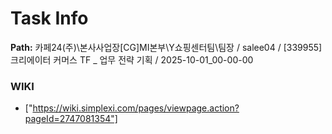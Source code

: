 # Task Info

**Path:** 카페24(주)\본사사업장\[CG]MI본부\Y쇼핑센터팀\팀장 / salee04 / [339955] 크리에이터 커머스 TF _ 업무 전략 기획 / 2025-10-01_00-00-00

### WIKI
- ["https://wiki.simplexi.com/pages/viewpage.action?pageId=2747081354"]


